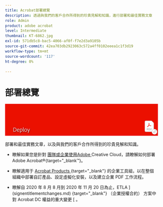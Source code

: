 ```yaml
---
title: Acrobat部署總覽
description: 透過與我們的客戶合作所得到的珍貴見解和知識，進行部署和最佳實務文章
role: Admin
product: adobe acrobat
level: Intermediate
thumbnail: KT-6862.jpg
exl-id: 571db5c8-bac5-4066-af0f-f7e2d3a9105b
source-git-commit: 42ea703db2923063c572a4ff0102eeea1c1f3d19
workflow-type: tm+mt
source-wordcount: '117'
ht-degree: 0%

---
```


# 部署總覽

![Acrobat部署影像](../assets/Hero-Deploy.png)

部署和最佳實務文章，以及與我們的客戶合作所得到的珍貴見解和知識。

* 瞭解如果您是針對 [ 團隊或企業使用Adobe ](https://helpx.adobe.com/enterprise/using/deploying-acrobat.html) Creative Cloud，請瞭解如何部署 Adobe Acrobat®{target=&quot;_blank™}。

* 瞭解適用于 [ Acrobat Products ](https://www.adobe.com/devnet-docs/acrobatetk/index.html) {target=&quot;_blank&quot;} 的企業工具組，以在整個組織中部署自訂產品、設定虛擬化安裝，以及建立企業 PDF 工作流程。

* 瞭解自 2020 年 8 月 8 月到 2020 年 11 月 20 日為止，ETLA ](signentitlementchanges.md) {target=&quot;_blank&quot;} （企業授權合約） 方案中對 Acrobat DC 權益的重大變更 [ 。
